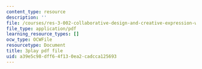 ```yaml
---
content_type: resource
description: ''
file: /courses/res-3-002-collaborative-design-and-creative-expression-with-arduino-microcontrollers-january-iap-2017/a39e5c98dff64f130ea2cadcca125693_2039257.pdf
file_type: application/pdf
learning_resource_types: []
ocw_type: OCWFile
resourcetype: Document
title: 3play pdf file
uid: a39e5c98-dff6-4f13-0ea2-cadcca125693
---
```

